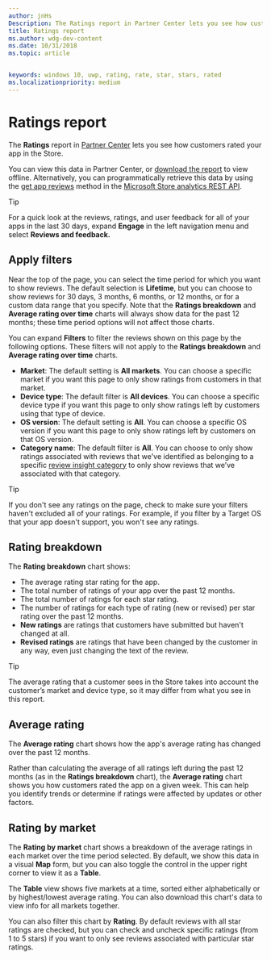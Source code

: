 ```yaml
---
author: jnHs
Description: The Ratings report in Partner Center lets you see how customers rated your app in the Store.
title: Ratings report
ms.author: wdg-dev-content
ms.date: 10/31/2018
ms.topic: article


keywords: windows 10, uwp, rating, rate, star, stars, rated
ms.localizationpriority: medium
---
```


# Ratings report


The **Ratings** report in [Partner Center](https://partner.microsoft.com/dashboard) lets you see how customers rated your app in the Store. 

You can view this data in Partner Center, or [download the report](download-analytic-reports.md) to view offline. Alternatively, you can programmatically retrieve this data by using the [get app reviews](../monetize/get-app-reviews.md) method in the [Microsoft Store analytics REST API](../monetize/access-analytics-data-using-windows-store-services.md).

> [!TIP]
> For a quick look at the reviews, ratings, and user feedback for all of your apps in the last 30 days, expand **Engage** in the left navigation menu and select **Reviews and feedback.** 

## Apply filters

Near the top of the page, you can select the time period for which you want to show reviews. The default selection is **Lifetime**, but you can choose to show reviews for 30 days, 3 months, 6 months, or 12 months, or for a custom data range that you specify. Note that the **Ratings breakdown** and **Average rating over time** charts will always show data for the past 12 months; these time period options will not affect those charts.

You can expand **Filters** to filter the reviews shown on this page by the following options. These filters will not apply to the **Ratings breakdown** and **Average rating over time** charts.

-   **Market**: The default setting is **All markets**. You can choose a specific market if you want this page to only show ratings from customers in that market.
-   **Device type**: The default filter is **All devices**. You can choose a specific device type if you want this page to only show ratings left by customers using that type of device.
-   **OS version**: The default setting is **All**. You can choose a specific OS version if you want this page to only show ratings left by customers on that OS version.
-   **Category name**: The default filter is **All**. You can choose to only show ratings associated with reviews that we've identified as belonging to a specific [review insight category](reviews-report.md#insight-categories) to only show reviews that we’ve associated with that category. 

> [!TIP]
> If you don't see any ratings on the page, check to make sure your filters haven't excluded all of your ratings. For example, if you filter by a Target OS that your app doesn't support, you won't see any ratings.


## Rating breakdown

The **Rating breakdown** chart shows: 
- The average rating star rating for the app.
- The total number of ratings of your app over the past 12 months.
- The total number of ratings for each star rating.
- The number of ratings for each type of rating (new or revised) per star rating over the past 12 months.
 - **New ratings** are ratings that customers have submitted but haven't changed at all.
 - **Revised ratings** are ratings that have been changed by the customer in any way, even just changing the text of the review.

> [!TIP]
> The average rating that a customer sees in the Store takes into account the customer’s market and device type, so it may differ from what you see in this report.


## Average rating

The **Average rating** chart shows how the app's average rating has changed over the past 12 months.

Rather than calculating the average of all ratings left during the past 12 months (as in the **Ratings breakdown** chart), the **Average rating** chart shows you how customers rated the app on a given week. This can help you identify trends or determine if ratings were affected by updates or other factors.

## Rating by market

The **Rating by market** chart shows a breakdown of the average ratings in each market over the time period selected. By default, we show this data in a visual **Map** form, but you can also toggle the control in the upper right corner to view it as a **Table**.

The **Table** view shows five markets at a time, sorted either alphabetically or by highest/lowest average rating. You can also download this chart's data to view info for all markets together.

You can also filter this chart by **Rating**. By default reviews with all star ratings are checked, but you can check and uncheck specific ratings (from 1 to 5 stars) if you want to only see reviews associated with particular star ratings.